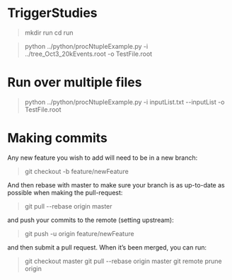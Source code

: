 
# TriggerStudies

> mkdir run
> cd run

> python ../python/procNtupleExample.py -i ../tree_Oct3_20kEvents.root -o TestFile.root

# Run over multiple files
> python     ../python/procNtupleExample.py -i inputList.txt  --inputList  -o TestFile.root


# Making commits
Any new feature you wish to add will need to be in a new branch:
> git checkout -b feature/newFeature

And then rebase with master to make sure your branch is as up-to-date as possible when making the pull-request:
> git pull --rebase origin master

and push your commits to the remote (setting upstream):
> git push -u origin feature/newFeature

and then submit a pull request. When it’s been merged, you can run:
> git checkout master
> git pull --rebase origin master
> git remote prune origin